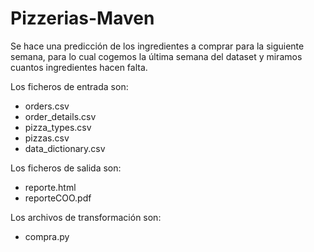 # Pizzerias-Maven
Se hace una predicción de los ingredientes a comprar para la siguiente semana, para lo cual cogemos la última semana del dataset y miramos cuantos ingredientes hacen falta.

Los ficheros de entrada son:
- orders.csv
- order_details.csv
- pizza_types.csv
- pizzas.csv
- data_dictionary.csv

Los ficheros de salida son:
- reporte.html
- reporteCOO.pdf

Los archivos de transformación son:
- compra.py
